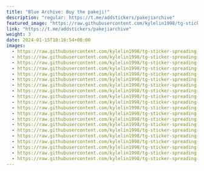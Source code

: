 ```yaml
---
title: "Blue Archive: Buy the pakeji!"
description: "regular: https://t.me/addstickers/pakejiarchive"
featured_image: "https://raw.githubusercontent.com/kylelin1998/tg-sticker-spreading-worldwide-images/main/img/9f9415c5-f12b-42cb-bf12-153c1ba238f0.jpg"
link: "https://t.me/addstickers/pakejiarchive"
weight: 3
date: 2024-01-15T18:16:54+08:00
images:
  - https://raw.githubusercontent.com/kylelin1998/tg-sticker-spreading-worldwide-images/main/img/9f9415c5-f12b-42cb-bf12-153c1ba238f0.jpg
  - https://raw.githubusercontent.com/kylelin1998/tg-sticker-spreading-worldwide-images/main/img/b5aa83be-97a4-4605-98da-03811827c08d.jpg
  - https://raw.githubusercontent.com/kylelin1998/tg-sticker-spreading-worldwide-images/main/img/de0e7ef5-a012-408f-92b4-0a2c3ae8e178.jpg
  - https://raw.githubusercontent.com/kylelin1998/tg-sticker-spreading-worldwide-images/main/img/5a65e057-7516-4b13-8c4f-97693be24902.jpg
  - https://raw.githubusercontent.com/kylelin1998/tg-sticker-spreading-worldwide-images/main/img/2a8bc6ca-19ee-4f3e-b332-7b0cdc836500.jpg
  - https://raw.githubusercontent.com/kylelin1998/tg-sticker-spreading-worldwide-images/main/img/e05ce489-b82b-4f77-9d6b-54f77ce70f9d.jpg
  - https://raw.githubusercontent.com/kylelin1998/tg-sticker-spreading-worldwide-images/main/img/5c4c7604-4a00-4bc6-a192-271646dd3d0d.jpg
  - https://raw.githubusercontent.com/kylelin1998/tg-sticker-spreading-worldwide-images/main/img/56a48a1c-47ba-4fc2-9905-55ee865cc5b9.jpg
  - https://raw.githubusercontent.com/kylelin1998/tg-sticker-spreading-worldwide-images/main/img/8ec6c477-9350-4df7-bc4c-b32049702306.jpg
  - https://raw.githubusercontent.com/kylelin1998/tg-sticker-spreading-worldwide-images/main/img/490ec4d1-e2b5-4219-9a5c-c7ae5fff9600.jpg
  - https://raw.githubusercontent.com/kylelin1998/tg-sticker-spreading-worldwide-images/main/img/185e9fbd-7be6-4809-9d9a-1459fcc8f441.jpg
  - https://raw.githubusercontent.com/kylelin1998/tg-sticker-spreading-worldwide-images/main/img/904a9b4e-efc6-445b-a55f-a34e9ac6959e.jpg
  - https://raw.githubusercontent.com/kylelin1998/tg-sticker-spreading-worldwide-images/main/img/0b045452-ee94-4fef-b7ff-5ca3aa2399f7.jpg
  - https://raw.githubusercontent.com/kylelin1998/tg-sticker-spreading-worldwide-images/main/img/7dc1981a-ef34-4ede-9de0-7f0394ee6ace.jpg
  - https://raw.githubusercontent.com/kylelin1998/tg-sticker-spreading-worldwide-images/main/img/0e01662a-6213-4c9d-8202-49e2903c9708.jpg
  - https://raw.githubusercontent.com/kylelin1998/tg-sticker-spreading-worldwide-images/main/img/778df3a1-c0ca-4571-9c22-5aaf8cc5413d.jpg
  - https://raw.githubusercontent.com/kylelin1998/tg-sticker-spreading-worldwide-images/main/img/25cf18b0-d516-4194-98f7-5bbb48f48679.jpg
  - https://raw.githubusercontent.com/kylelin1998/tg-sticker-spreading-worldwide-images/main/img/f147e136-885e-4686-8385-163bcacedecc.jpg
  - https://raw.githubusercontent.com/kylelin1998/tg-sticker-spreading-worldwide-images/main/img/0ac70457-56d4-4e41-b5b2-3632305d8178.jpg
  - https://raw.githubusercontent.com/kylelin1998/tg-sticker-spreading-worldwide-images/main/img/8605584d-b344-4a16-bc31-b23ec6f5c9a8.jpg
---
```

